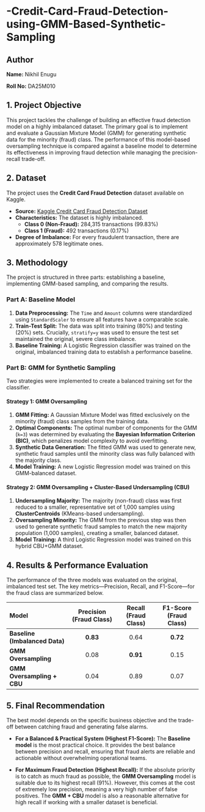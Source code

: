 # -Credit-Card-Fraud-Detection-using-GMM-Based-Synthetic-Sampling

## Author

**Name:** Nikhil Enugu

**Roll No:** DA25M010

## 1. Project Objective

This project tackles the challenge of building an effective fraud detection model on a highly imbalanced dataset. The primary goal is to implement and evaluate a Gaussian Mixture Model (GMM) for generating synthetic data for the minority (fraud) class. The performance of this model-based oversampling technique is compared against a baseline model to determine its effectiveness in improving fraud detection while managing the precision-recall trade-off.

## 2. Dataset

The project uses the **Credit Card Fraud Detection** dataset available on Kaggle.

- **Source:** [Kaggle Credit Card Fraud Detection Dataset](https://www.kaggle.com/datasets/mlg-ulb/creditcardfraud)
- **Characteristics:** The dataset is highly imbalanced.
  - **Class 0 (Non-Fraud):** 284,315 transactions (99.83%)
  - **Class 1 (Fraud):** 492 transactions (0.17%)
- **Degree of Imbalance:** For every fraudulent transaction, there are approximately 578 legitimate ones.

## 3. Methodology

The project is structured in three parts: establishing a baseline, implementing GMM-based sampling, and comparing the results.

### Part A: Baseline Model
1.  **Data Preprocessing:** The `Time` and `Amount` columns were standardized using `StandardScaler` to ensure all features have a comparable scale.
2.  **Train-Test Split:** The data was split into training (80%) and testing (20%) sets. Crucially, `stratify=y` was used to ensure the test set maintained the original, severe class imbalance.
3.  **Baseline Training:** A Logistic Regression classifier was trained on the original, imbalanced training data to establish a performance baseline.

### Part B: GMM for Synthetic Sampling
Two strategies were implemented to create a balanced training set for the classifier.

#### Strategy 1: GMM Oversampling
1.  **GMM Fitting:** A Gaussian Mixture Model was fitted exclusively on the minority (fraud) class samples from the training data.
2.  **Optimal Components:** The optimal number of components for the GMM (`k=3`) was determined by evaluating the **Bayesian Information Criterion (BIC)**, which penalizes model complexity to avoid overfitting.
3.  **Synthetic Data Generation:** The fitted GMM was used to generate new, synthetic fraud samples until the minority class was fully balanced with the majority class.
4.  **Model Training:** A new Logistic Regression model was trained on this GMM-balanced dataset.

#### Strategy 2: GMM Oversampling + Cluster-Based Undersampling (CBU)
1.  **Undersampling Majority:** The majority (non-fraud) class was first reduced to a smaller, representative set of 1,000 samples using **ClusterCentroids** (KMeans-based undersampling).
2.  **Oversampling Minority:** The GMM from the previous step was then used to generate synthetic fraud samples to match the new majority population (1,000 samples), creating a smaller, balanced dataset.
3.  **Model Training:** A third Logistic Regression model was trained on this hybrid CBU+GMM dataset.

## 4. Results & Performance Evaluation

The performance of the three models was evaluated on the original, imbalanced test set. The key metrics—Precision, Recall, and F1-Score—for the fraud class are summarized below.

| Model | Precision (Fraud Class) | Recall (Fraud Class) | F1-Score (Fraud Class) |
| :--- | :---: | :---: | :---: |
| **Baseline (Imbalanced Data)** | **0.83** | 0.64 | **0.72** |
| **GMM Oversampling** | 0.08 | **0.91** | 0.15 |
| **GMM Oversampling + CBU** | 0.04 | 0.89 | 0.07 |


## 5. Final Recommendation

The best model depends on the specific business objective and the trade-off between catching fraud and generating false alarms.

- **For a Balanced & Practical System (Highest F1-Score):**
  The **Baseline model** is the most practical choice. It provides the best balance between precision and recall, ensuring that fraud alerts are reliable and actionable without overwhelming operational teams.

- **For Maximum Fraud Detection (Highest Recall):**
  If the absolute priority is to catch as much fraud as possible, the **GMM Oversampling** model is suitable due to its highest recall (91%). However, this comes at the cost of extremely low precision, meaning a very high number of false positives. The **GMM + CBU** model is also a reasonable alternative for high recall if working with a smaller dataset is beneficial.
